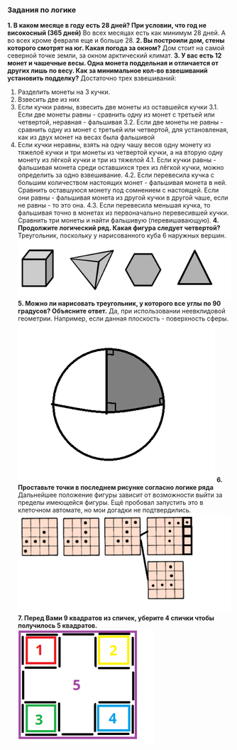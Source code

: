 ### Задания по логике

**1. В каком месяце в году есть 28 дней? При условии, что год не високосный (365 дней)**
Во всех месяцах есть как минимум 28 дней. А во всех кроме февраля еще и больше 28.
**2. Вы построили дом, стены которого смотрят на юг. Какая погода за окном?**
Дом стоит на самой северной точке земли, за окном арктический климат.
**3. У вас есть 12 монет и чашечные весы. Одна монета поддельная и отличается от других лишь по весу. Как за минимальное кол-во взвешиваний установить подделку?**
Достаточно трех взвешиваний:
1. Разделить монеты на 3 кучки.
2. Взвесить две из них
3. Если кучки равны, взвесить две монеты из оставшейся кучки
    3.1. Если две монеты равны - сравнить одну из монет с третьей или четвертой, неравная - фальшивая
    3.2. Если две монеты не равны - сравнить одну из монет с третьей или четвертой, для установленая, как из двух монет на весах была фальшивой
4. Если кучки неравны, взять на одну чашу весов одну монету из тяжелоё кучки и три монеты из четвертой кучки, а на вторую одну монету из лёгкой кучки и три из тяжелой
    4.1. Если кучки равны - фальшивая монета среди оставшихся трех из лёгкой кучки, можно определить за одно взвешивание.
    4.2. Если перевесила кучка с большим количеством настоящих монет - фальшивая монета в ней. Сравнить оставшуюся монету под сомнением с настоящей. Если они равны - фальшивая монета из другой кучки в другой чаше, если не равны - то это она.
    4.3. Если перевесила меньшая кучка, то фальшивая точно в монетах из первоначально перевесившей кучки. Сравнить три монеты и найти фальшивую (перевишавающую).
**4. Продолжите логический ряд. Какая фигура следует четвертой?**
Треугольник, поскольку у нарисованного куба 6 наружных вершин.
![Треугольник](https://github.com/Crimento/magnit_test/raw/main/shapes.png)
**5. Можно ли нарисовать треугольник, у которого все углы по 90 градусов? Объясните ответ.**
Да, при использовании неевклидовой геометрии. Например, если данная плоскость - поверхность сферы.
![3x90°](https://github.com/Crimento/magnit_test/raw/main/sphere.png)
**6. Проставьте точки в последнем рисунке согласно логике ряда**
Дальнейшее положение фигуры зависит от возможности выйти за пределы имеющейся фигуры. Ещё пробовал запустить это в клеточном автомате, но мои догадки не подтвердились.
![Квадраты](https://github.com/Crimento/magnit_test/raw/main/squares.png)
**7. Перед Вами 9 квадратов из спичек, уберите 4 спички чтобы получилось 5 квадратов.**
![Спички](https://github.com/Crimento/magnit_test/raw/main/matches.png)
